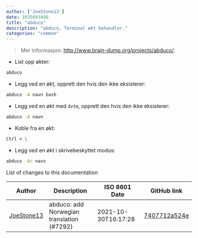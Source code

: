 ```yaml
---
author: ['JoeStone13']
date: 1635603448
title: "abduco"
description: "abduco, Terminal økt behandler."
categories: "common"
---
```

> Mer informasjon: <http://www.brain-dump.org/projects/abduco/>.

- List opp økter:

```bash
abduco
```

- Legg ved en økt, opprett den hvis den ikke eksisterer:

```bash
abduco -A navn bash
```

- Legg ved en økt med `dvtm`, opprett den hvis den ikke eksisterer:

```bash
abduco -A navn
```

- Koble fra en økt:

```bash
Ctrl + \
```

- Legg ved en økt i skrivebeskyttet modus:

```bash
abduco -Ar navn
```
List of changes to this documentation


Author | Description | ISO 8601 Date | GitHub link
------|-----|-----|-----
[JoeStone13](mailto:captainjoestone@gmail.com) | abduco: add Norwegian translation (#7292) | 2021-10-30T16:17:28 | [7407712a524e](https://github.com/tldr-pages/tldr/commit/7407712a524ef1e3b66f3d004d8d8f46ac61d685)

